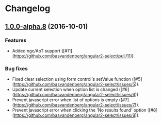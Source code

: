 # Changelog

<a name="1.0.0-alpha.8"></a>
## [1.0.0-alpha.8](https://github.com/basvandenberg/angular2-select/compare/1.0.0-alpha.7...1.0.0-alpha.8) (2016-10-01)

### Features

- Added ngc/AoT support ([#11] (https://github.com/basvandenberg/angular2-select/pull/11)).

### Bug fixes

- Fixed clear selection using form control's setValue function ([#5] (https://github.com/basvandenberg/angular2-select/issues/5)).
- Update current selection when option list is changed ([#6] (https://github.com/basvandenberg/angular2-select/issues/6)).
- Prevent javascript error when list of options is empty ([#7] (https://github.com/basvandenberg/angular2-select/issues/7)).
- Prevent javascript error when clicking the 'No results found' option ([#8] (https://github.com/basvandenberg/angular2-select/issues/8)).

